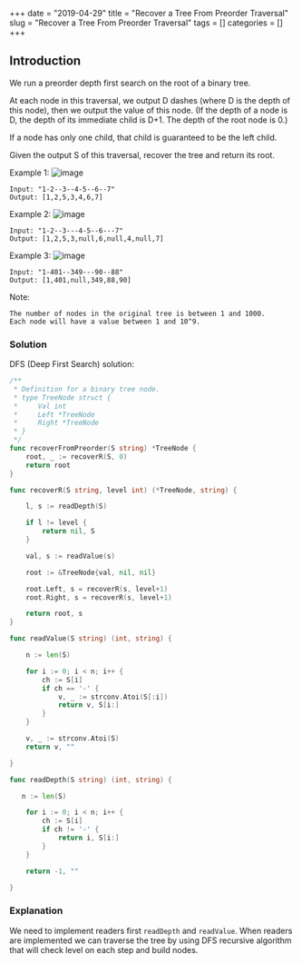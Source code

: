 +++
date = "2019-04-29"
title = "Recover a Tree From Preorder Traversal"
slug = "Recover a Tree From Preorder Traversal"
tags = []
categories = []
+++

## Introduction

We run a preorder depth first search on the root of a binary tree.

At each node in this traversal, we output D dashes (where D is the depth of this node), then we output the value of this node.  (If the depth of a node is D, the depth of its immediate child is D+1.  The depth of the root node is 0.)

If a node has only one child, that child is guaranteed to be the left child.

Given the output S of this traversal, recover the tree and return its root.



Example 1:
![image](/images/recover-a-tree-from-preorder-traversal/1.png)

```
Input: "1-2--3--4-5--6--7"
Output: [1,2,5,3,4,6,7]
```
Example 2:
![image](/images/recover-a-tree-from-preorder-traversal/2.png)

```
Input: "1-2--3---4-5--6---7"
Output: [1,2,5,3,null,6,null,4,null,7]
```

Example 3:
![image](/images/recover-a-tree-from-preorder-traversal/3.png)

```
Input: "1-401--349---90--88"
Output: [1,401,null,349,88,90]
```

Note:
```
The number of nodes in the original tree is between 1 and 1000.
Each node will have a value between 1 and 10^9.
```


### Solution

DFS (Deep First Search) solution:
``` go
/**
 * Definition for a binary tree node.
 * type TreeNode struct {
 *     Val int
 *     Left *TreeNode
 *     Right *TreeNode
 * }
 */
func recoverFromPreorder(S string) *TreeNode {
    root, _ := recoverR(S, 0)
    return root
}

func recoverR(S string, level int) (*TreeNode, string) {

    l, s := readDepth(S)

    if l != level {
        return nil, S
    }

    val, s := readValue(s)

    root := &TreeNode{val, nil, nil}

    root.Left, s = recoverR(s, level+1)
    root.Right, s = recoverR(s, level+1)

    return root, s
}

func readValue(S string) (int, string) {

    n := len(S)

    for i := 0; i < n; i++ {
        ch := S[i]
        if ch == '-' {
            v, _ := strconv.Atoi(S[:i])
            return v, S[i:]
        }
    }

    v, _ := strconv.Atoi(S)
    return v, ""

}

func readDepth(S string) (int, string) {

   n := len(S)

    for i := 0; i < n; i++ {
        ch := S[i]
        if ch != '-' {
            return i, S[i:]
        }
    }

    return -1, ""

}
```

### Explanation

We need to implement readers first `readDepth` and `readValue`. When readers are implemented we can traverse the tree by using DFS recursive algorithm that will check level on each step and build nodes.
